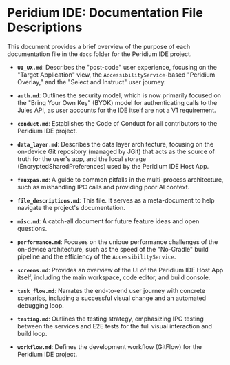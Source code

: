# Peridium IDE: Documentation File Descriptions

This document provides a brief overview of the purpose of each documentation file in the `docs` folder for the Peridium IDE project.

-   **`UI_UX.md`**: Describes the "post-code" user experience, focusing on the "Target Application" view, the `AccessibilityService`-based "Peridium Overlay," and the "Select and Instruct" user journey.

-   **`auth.md`**: Outlines the security model, which is now primarily focused on the "Bring Your Own Key" (BYOK) model for authenticating calls to the Jules API, as user accounts for the IDE itself are not a V1 requirement.

-   **`conduct.md`**: Establishes the Code of Conduct for all contributors to the Peridium IDE project.

-   **`data_layer.md`**: Describes the data layer architecture, focusing on the on-device Git repository (managed by JGit) that acts as the source of truth for the user's app, and the local storage (EncryptedSharedPreferences) used by the Peridium IDE Host App.

-   **`fauxpas.md`**: A guide to common pitfalls in the multi-process architecture, such as mishandling IPC calls and providing poor AI context.

-   **`file_descriptions.md`**: This file. It serves as a meta-document to help navigate the project's documentation.

-   **`misc.md`**: A catch-all document for future feature ideas and open questions.

-   **`performance.md`**: Focuses on the unique performance challenges of the on-device architecture, such as the speed of the "No-Gradle" build pipeline and the efficiency of the `AccessibilityService`.

-   **`screens.md`**: Provides an overview of the UI of the Peridium IDE Host App itself, including the main workspace, code editor, and build console.

-   **`task_flow.md`**: Narrates the end-to-end user journey with concrete scenarios, including a successful visual change and an automated debugging loop.

-   **`testing.md`**: Outlines the testing strategy, emphasizing IPC testing between the services and E2E tests for the full visual interaction and build loop.

-   **`workflow.md`**: Defines the development workflow (GitFlow) for the Peridium IDE project.
